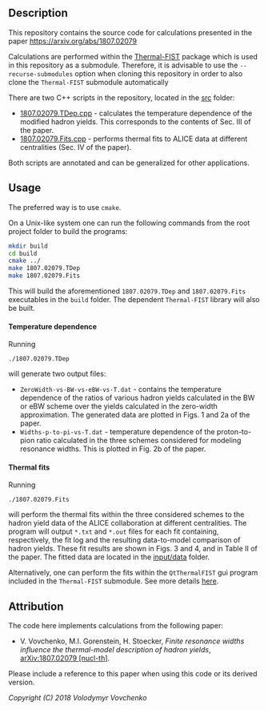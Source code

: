 ## Description

This repository contains the source code for calculations presented in the paper https://arxiv.org/abs/1807.02079

Calculations are performed within the [Thermal-FIST](https://github.com/vlvovch/Thermal-FIST) package which is used in this repository as a submodule.
Therefore, it is advisable to use the `--recurse-submodules` option when cloning this repository in order to also clone the `Thermal-FIST` submodule automatically 

There are two C++ scripts in the repository, located in the [src](src) folder:
- [1807.02079.TDep.cpp](src/1807.02079.TDep.cpp) - calculates the temperature dependence of the modified hadron yields. This corresponds to the contents of Sec. III of the paper.
- [1807.02079.Fits.cpp](src/1807.02079.Fits.cpp) - performs thermal fits to ALICE data at different centralities (Sec. IV of the paper).

Both scripts are annotated and can be generalized for other applications.

## Usage
The preferred way is to use `cmake`.

On a Unix-like system one can run the following commands from the root project folder to build the programs:
```bash
mkdir build
cd build
cmake ../
make 1807.02079.TDep
make 1807.02079.Fits
```

This will build the aforementioned `1807.02079.TDep` and `1807.02079.Fits` executables in the `build` folder.
The dependent `Thermal-FIST` library will also be built.

#### Temperature dependence

Running
```
./1807.02079.TDep
```
will generate two output files:
- `ZeroWidth-vs-BW-vs-eBW-vs-T.dat` - contains the temperature dependence of the ratios of various hadron yields calculated in the BW or eBW scheme over the yields calculated in the zero-width approximation. The generated data are plotted in Figs. 1 and 2a of the paper.
- `Widths-p-to-pi-vs-T.dat` - temperature dependence of the proton-to-pion ratio calculated in the three schemes considered for modeling resonance widths. This is plotted in Fig. 2b of the paper.

#### Thermal fits

Running
```
./1807.02079.Fits
```
will perform the thermal fits within the three considered schemes to the hadron yield data of the ALICE collaboration at different centralities. 
The program will output `*.txt` and `*.out` files for each fit containing, respectively, the fit log and the resulting data-to-model comparison of hadron yields.
These fit results are shown in Figs. 3 and 4, and in Table II of the paper.
The fitted data are located in the [input/data](input/data) folder.

Alternatively, one can perform the fits within the `QtThermalFIST` gui program included in the `Thermal-FIST` submodule. See more details [here](https://github.com/vlvovch/Thermal-FIST/blob/master/docs/quickstart.md).


## Attribution
The code here implements calculations from the following paper:

- V. Vovchenko, M.I. Gorenstein, H. Stoecker, *Finite resonance widths influence the thermal-model description of hadron yields*, [arXiv:1807.02079 [nucl-th]](https://arxiv.org/abs/1807.02079).

Please include a reference to this paper when using this code or its derived version.

*Copyright (C) 2018  Volodymyr Vovchenko*
